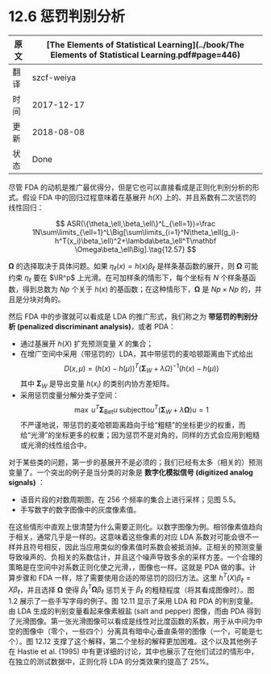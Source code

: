 # 12.6 惩罚判别分析

| 原文   | [The Elements of Statistical Learning](../book/The Elements of Statistical Learning.pdf#page=446) |
| ---- | ---------------------------------------- |
| 翻译   | szcf-weiya                               |
| 时间   | 2017-12-17                   |
| 更新 | 2018-08-08|
|状态| Done| 

尽管 FDA 的动机是推广最优得分，但是它也可以直接看成是正则化判别分析的形式。假设 FDA 中的回归过程意味着在基展开 $h(X)$ 上的、并且系数有二次惩罚的线性回归：

$$
ASR(\{\theta_\ell,\beta_\ell\}^L_{\ell=1})=\frac 1N\sum\limits_{\ell=1}^L\Big[\sum\limits_{i=1}^N\theta_\ell(g_i)-h^T(x_i)\beta_\ell)^2+\lambda\beta_\ell^T\mathbf \Omega\beta_\ell\Big].\tag{12.57}
$$

$\mathbf \Omega$ 的选择取决于具体问题。如果 $\eta_\ell(x)=h(x)\beta_\ell$ 是样条基函数的展开，则 $\mathbf\Omega$ 可能约束 $\eta_\ell$ 要在 $\IR^p$ 上光滑。在可加样条的情形下，每个坐标有 $N$ 个样条基函数，得到总数为 $Np$ 个关于 $h(x)$ 的基函数；在这种情形下，$\mathbf\Omega$ 是 $Np\times Np$ 的，并且是分块对角的。

然后 FDA 中的步骤就可以看成是 LDA 的推广形式，我们称之为 **带惩罚的判别分析 (penalized discriminant analysis)**，或者 PDA：

- 通过基展开 $h(X)$ 扩充预测变量 $X$ 的集合；
- 在增广空间中采用（带惩罚的）LDA，其中带惩罚的麦哈顿距离由下式给出
$$
D(x,\mu)=(h(x)-h(\mu))^T(\mathbf \Sigma_W+\lambda\Omega)^{-1}(h(x)-h(\mu))\tag{12.58}
$$
其中 $\mathbf \Sigma_W$ 是导出变量 $h(x_i)$ 的类别内协方差矩阵。
- 采用惩罚度量分解分类子空间：
$$
\max\; u^T\mathbf \Sigma_{\mathrm{Bet}}u\;\mathrm{subject to }u^T(\mathbf\Sigma_W+\lambda\mathbf\Omega)u=1
$$
不严谨地说，带惩罚的麦哈顿距离趋向于给“粗糙”的坐标更少的权重，而给“光滑”的坐标更多的权重；因为惩罚不是对角的，同样的方式会应用到粗糙或光滑的线性组合中。

对于某些类的问题，第一步的基展开不是必须的；我们已经有太多（相关的）预测变量了。一个突出的例子是当分类的对象是 **数字化模拟信号 (digitized analog signals)** ：
- 语音片段的对数周期图，在 256 个频率的集合上进行采样；见图 5.5。
- 手写数字的数字图像中的灰度像素值。

在这些情形中直观上很清楚为什么需要正则化。以数字图像为例。相邻像素值趋向于相关，通常几乎是一样的。这意味着这些像素的对应 LDA 系数对可能会很不一样并且符号相反，因此当应用类似的像素值时系数会被抵消掉。正相关的预测变量导致噪声的、负相关的系数估计，并且这个噪声导致多余的采样方差。一个合理的策略是在空间中对系数正则化使之光滑，，图像也一样。这就是 PDA 做的事。计算步骤和 FDA 一样，除了需要使用合适的带惩罚的回归方法。这里 $h^T(X)\beta_\ell=X\beta_\ell$，并且选择 $\mathbf \Omega$ 使得 $\beta_\ell^T\mathbf\Omega\beta_\ell$ 惩罚关于 $\beta_\ell$ 的粗糙程度（将其看成图像时）。图 1.2 展示了一些手写字母的例子。图 12.11 显示了采用 LDA 和 PDA 的判别变量。由 LDA 生成的判别变量看起来像素椒盐 (salt and pepper) 图像，而由 PDA 得到了光滑图像。第一张光滑图像可以看成是线性对比度函数的系数，用于从中间为中空的图像中（零个，一些四个）分离具有暗中心垂直条带的图像（一个，可能是七个）。图 12.12 支撑了这个解释，第二个坐标的解释更加困难。这个以及其他例子在 Hastie et al. (1995) 中有更详细的讨论，其中也展示了在他们试过的情形中，在独立的测试数据中，正则化将 LDA 的分类效果约提高了 $25\%$。